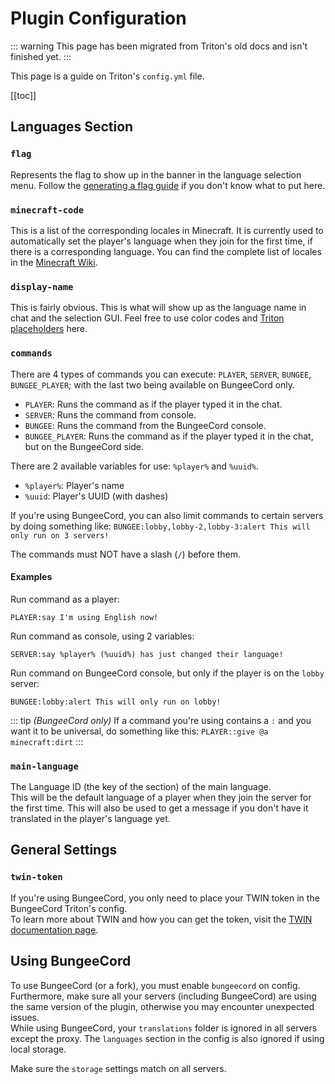 # Plugin Configuration

::: warning
This page has been migrated from Triton's old docs and isn't finished yet.
:::

This page is a guide on Triton's `config.yml` file.

[[toc]]

## Languages Section

### `flag`

Represents the flag to show up in the banner in the language selection menu.
Follow the [generating a flag guide](/guides/flags) if you don't know what to put here.

### `minecraft-code`

This is a list of the corresponding locales in Minecraft.
It is currently used to automatically set the player's language
when they join for the first time, if there is a corresponding language.
You can find the complete list of locales in the
[Minecraft Wiki](https://minecraft.gamepedia.com/Language).

### `display-name`

This is fairly obvious.
This is what will show up as the language name in chat and the selection GUI.
Feel free to use color codes and [Triton placeholders](/concepts/translations) here.

### `commands`

There are 4 types of commands you can execute: `PLAYER`, `SERVER`, `BUNGEE`, `BUNGEE_PLAYER`; with the last two being available on BungeeCord only.

- `PLAYER`: Runs the command as if the player typed it in the chat.
- `SERVER`: Runs the command from console.
- `BUNGEE`: Runs the command from the BungeeCord console.
- `BUNGEE_PLAYER`: Runs the command as if the player typed it in the chat, but on the BungeeCord side.

There are 2 available variables for use: `%player%` and `%uuid%`.

- `%player%`: Player's name
- `%uuid`: Player's UUID (with dashes)

If you're using BungeeCord, you can also limit commands to certain servers by doing something like:
`BUNGEE:lobby,lobby-2,lobby-3:alert This will only run on 3 servers!`

The commands must NOT have a slash (`/`) before them.

#### Examples

Run command as a player:

```
PLAYER:say I'm using English now!
```

Run command as console, using 2 variables:

```
SERVER:say %player% (%uuid%) has just changed their language!
```

Run command on BungeeCord console, but only if the player is on the `lobby` server:

```
BUNGEE:lobby:alert This will only run on lobby!
```

::: tip
*(BungeeCord only)*
If a command you're using contains a `:` and you want it to be universal, do something like this:
`PLAYER::give @a minecraft:dirt`
:::

### `main-language`

The Language ID (the key of the section) of the main language.  
This will be the default language of a player when they join the server for the first time.
This will also be used to get a message
if you don't have it translated in the player's language yet.

## General Settings

### `twin-token`

If you're using BungeeCord, you only need to place your TWIN token in the BungeeCord Triton's config.  
To learn more about TWIN and how you can get the token, visit the [TWIN documentation page](/concepts/twin).

## Using BungeeCord

To use BungeeCord (or a fork), you must enable `bungeecord` on config. Furthermore, make sure all your servers (including BungeeCord) are using the same version of the plugin, otherwise you may encounter unexpected issues.  
While using BungeeCord, your `translations` folder is ignored in all servers except the proxy. The `languages` section in the config is also ignored if using local storage.

Make sure the `storage` settings match on all servers.
